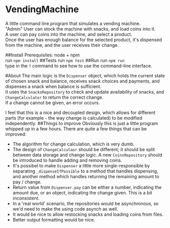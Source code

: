 # VendingMachine
A little command line program that simulates a vending machine.  
"Admin" User can stock the machine with snacks, and load coins into it.  
A user can pay coins into the machine, and select a product.  
Once the user has enough balance for the selected product, it's dispensed from the machine, and the user receives their change.  

##Install
Prerequisites: node + npm  
run `npm install`
##Tests
run `npm test`
##Run
run `npm run`  
type in the `?` command to see how to use the command-line interface.

#About
The main logic is the `Dispenser` object, which holds the current state of chosen snack and balance, receives snack choices and payments, and dispenses a snack when balance is sufficient.  
It uses the `SnacksRepository` to check and update availability of snacks, and `ChangeCalculator` to return the correct change.  
If a change cannot be given, an error occurs.  

I feel that this is a nice and decoupled design, which allows for different parts (for example - the way change is calculated) to be modified independently.
##Things to improve
Obviously this is just a little program whipped up in a few hours. There are quite a few things that can be improved:
* The algorithm for change calculation, which is very dumb.
* The design of `ChangeCalculaor` should be different; it should be split between data storage and change logic. A new `CoinsRepository` should be introduced to handle adding and removing coins.
* It's possibel to make `Dispenser` a little more single-responsible by separating `_dispenseIfPossible` to a method that handles dispensing, and another method which handles returning the remaining amount to pay / change.
* Return value from `Dispenser.pay` can be either a number, indicating the amount due, or an object, indicating the change given. This is a bit inconsistent.
* In a 'real world' scenario, the repositories would be asynchronous, so we'd need to make the using code asynch as well.
* It would be nice to allow restocking snacks and loading coins from files.
* Better output formatting would be nice.
